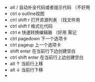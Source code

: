 - alt / 自动补全代码或者提示代码 （不好用
- ctrl o outline视图 
- ctrl shift r 打开资源列表  （找文件用
- ctrl shift f 格式化代码
- ctrl e 快速转换编辑器 （好用 需记
- ctrl pagedown 下一个选项卡
- ctrl pageup 上一个选项卡
- shift enter 在当前行下边创建空白
- ctrl shift enter 在当前行上边创建空白
- alt ↑ 当前行上移
- alt ↓ 当前行下移
- 



